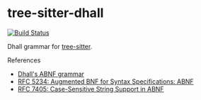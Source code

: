 tree-sitter-dhall
=================

[![Build Status](https://travis-ci.org/jmitchell/tree-sitter-dhall.svg?branch=master)](https://travis-ci.org/jmitchell/tree-sitter-dhall)

Dhall grammar for [tree-sitter][].

[tree-sitter]: https://github.com/tree-sitter/tree-sitter

References

* [Dhall's ABNF grammar](https://github.com/dhall-lang/dhall-lang/blob/master/standard/dhall.abnf)
* [RFC 5234: Augmented BNF for Syntax Specifications: ABNF](https://tools.ietf.org/html/rfc5234)
* [RFC 7405: Case-Sensitive String Support in ABNF](https://tools.ietf.org/html/rfc7405)
